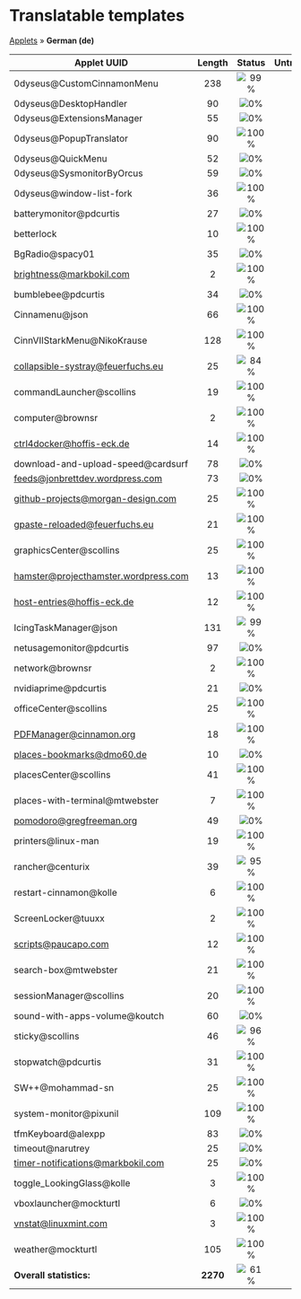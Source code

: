 # Translatable templates
[Applets](../README.md) &#187; **German (de)**

Applet UUID | Length | Status | Untranslated
------------|:------:|:------:|:-----------:
0dyseus@CustomCinnamonMenu | 238 | ![99%](http://progressed.io/bar/99) |  2
0dyseus@DesktopHandler | 90 | ![0%](http://progressed.io/bar/0) | 90
0dyseus@ExtensionsManager | 55 | ![0%](http://progressed.io/bar/0) | 55
0dyseus@PopupTranslator | 90 | ![100%](http://progressed.io/bar/100) |  0
0dyseus@QuickMenu | 52 | ![0%](http://progressed.io/bar/0) | 52
0dyseus@SysmonitorByOrcus | 59 | ![0%](http://progressed.io/bar/0) | 59
0dyseus@window-list-fork | 36 | ![100%](http://progressed.io/bar/100) |  0
batterymonitor@pdcurtis | 27 | ![0%](http://progressed.io/bar/0) | 27
betterlock | 10 | ![100%](http://progressed.io/bar/100) |  0
BgRadio@spacy01 | 35 | ![0%](http://progressed.io/bar/0) | 35
brightness@markbokil.com | 2 | ![100%](http://progressed.io/bar/100) |  0
bumblebee@pdcurtis | 34 | ![0%](http://progressed.io/bar/0) | 34
Cinnamenu@json | 66 | ![100%](http://progressed.io/bar/100) |  0
CinnVIIStarkMenu@NikoKrause | 128 | ![100%](http://progressed.io/bar/100) |  0
collapsible-systray@feuerfuchs.eu | 25 | ![84%](http://progressed.io/bar/84) |  4
commandLauncher@scollins | 19 | ![100%](http://progressed.io/bar/100) |  0
computer@brownsr | 2 | ![100%](http://progressed.io/bar/100) |  0
ctrl4docker@hoffis-eck.de | 14 | ![100%](http://progressed.io/bar/100) |  0
download-and-upload-speed@cardsurf | 78 | ![0%](http://progressed.io/bar/0) | 78
feeds@jonbrettdev.wordpress.com | 73 | ![0%](http://progressed.io/bar/0) | 73
github-projects@morgan-design.com | 25 | ![100%](http://progressed.io/bar/100) |  0
gpaste-reloaded@feuerfuchs.eu | 21 | ![100%](http://progressed.io/bar/100) |  0
graphicsCenter@scollins | 25 | ![100%](http://progressed.io/bar/100) |  0
hamster@projecthamster.wordpress.com | 13 | ![100%](http://progressed.io/bar/100) |  0
host-entries@hoffis-eck.de | 12 | ![100%](http://progressed.io/bar/100) |  0
IcingTaskManager@json | 131 | ![99%](http://progressed.io/bar/99) |  1
netusagemonitor@pdcurtis | 97 | ![0%](http://progressed.io/bar/0) | 97
network@brownsr | 2 | ![100%](http://progressed.io/bar/100) |  0
nvidiaprime@pdcurtis | 21 | ![0%](http://progressed.io/bar/0) | 21
officeCenter@scollins | 25 | ![100%](http://progressed.io/bar/100) |  0
PDFManager@cinnamon.org | 18 | ![100%](http://progressed.io/bar/100) |  0
places-bookmarks@dmo60.de | 10 | ![0%](http://progressed.io/bar/0) | 10
placesCenter@scollins | 41 | ![100%](http://progressed.io/bar/100) |  0
places-with-terminal@mtwebster | 7 | ![100%](http://progressed.io/bar/100) |  0
pomodoro@gregfreeman.org | 49 | ![0%](http://progressed.io/bar/0) | 49
printers@linux-man | 19 | ![100%](http://progressed.io/bar/100) |  0
rancher@centurix | 39 | ![95%](http://progressed.io/bar/95) |  2
restart-cinnamon@kolle | 6 | ![100%](http://progressed.io/bar/100) |  0
ScreenLocker@tuuxx | 2 | ![100%](http://progressed.io/bar/100) |  0
scripts@paucapo.com | 12 | ![100%](http://progressed.io/bar/100) |  0
search-box@mtwebster | 21 | ![100%](http://progressed.io/bar/100) |  0
sessionManager@scollins | 20 | ![100%](http://progressed.io/bar/100) |  0
sound-with-apps-volume@koutch | 60 | ![0%](http://progressed.io/bar/0) | 60
sticky@scollins | 46 | ![96%](http://progressed.io/bar/96) |  2
stopwatch@pdcurtis | 31 | ![100%](http://progressed.io/bar/100) |  0
SW++@mohammad-sn | 25 | ![100%](http://progressed.io/bar/100) |  0
system-monitor@pixunil | 109 | ![100%](http://progressed.io/bar/100) |  0
tfmKeyboard@alexpp | 83 | ![0%](http://progressed.io/bar/0) | 83
timeout@narutrey | 25 | ![0%](http://progressed.io/bar/0) | 25
timer-notifications@markbokil.com | 25 | ![0%](http://progressed.io/bar/0) | 25
toggle_LookingGlass@kolle | 3 | ![100%](http://progressed.io/bar/100) |  0
vboxlauncher@mockturtl | 6 | ![0%](http://progressed.io/bar/0) | 6
vnstat@linuxmint.com | 3 | ![100%](http://progressed.io/bar/100) |  0
weather@mockturtl | 105 | ![100%](http://progressed.io/bar/100) |  0
**Overall statistics:** | **2270** | ![61%](http://progressed.io/bar/61) | **890**
